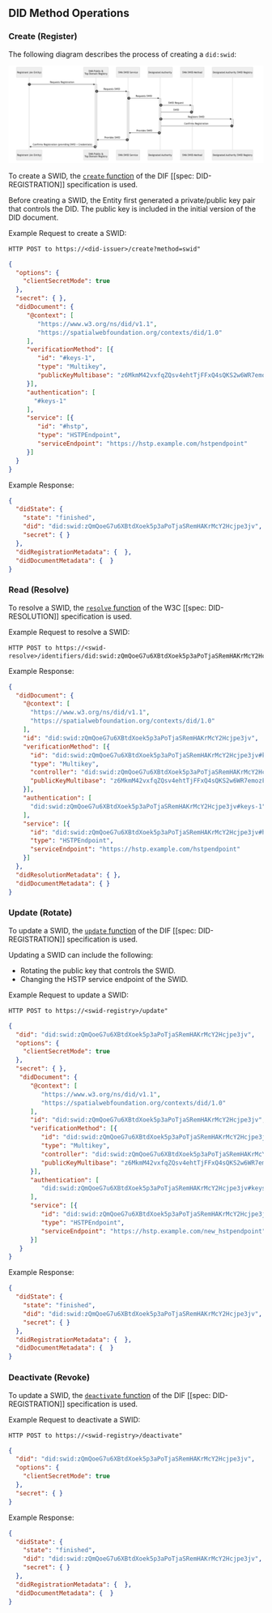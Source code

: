 ## DID Method Operations

### Create (Register)

The following diagram describes the process of creating a `did:swid`:

![swid-registration.png](./images/swid-registration.png)

To create a SWID, the [`create` function](https://identity.foundation/did-registration/#create) of the
DIF [[spec: DID-REGISTRATION]] specification is used.

Before creating a SWID, the Entity first generated a private/public key pair that controls the DID.
The public key is included in the initial version of the DID document.

Example Request to create a SWID:

```
HTTP POST to https://<did-issuer>/create?method=swid"
```

```json
{
  "options": {
    "clientSecretMode": true
  },
  "secret": { },
  "didDocument": {
     "@context": [
        "https://www.w3.org/ns/did/v1.1",
        "https://spatialwebfoundation.org/contexts/did/1.0"
     ],
     "verificationMethod": [{
        "id": "#keys-1",
        "type": "Multikey",
        "publicKeyMultibase": "z6MkmM42vxfqZQsv4ehtTjFFxQ4sQKS2w6WR7emozFAn5cxu"
     }],
     "authentication": [
       "#keys-1"
     ],
     "service": [{
        "id": "#hstp",
        "type": "HSTPEndpoint",
        "serviceEndpoint": "https://hstp.example.com/hstpendpoint"
     }]
  }
}
```

Example Response:

```json
{
  "didState": {
    "state": "finished",
    "did": "did:swid:zQmQoeG7u6XBtdXoek5p3aPoTjaSRemHAKrMcY2Hcjpe3jv",
    "secret": { }
  },
  "didRegistrationMetadata": {  },
  "didDocumentMetadata": {  }
}
```

### Read (Resolve)

To resolve a SWID, the [`resolve` function](https://www.w3.org/TR/did-resolution/#resolving) of the
W3C [[spec: DID-RESOLUTION]] specification is used.

Example Request to resolve a SWID:

```
HTTP POST to https://<swid-resolve>/identifiers/did:swid:zQmQoeG7u6XBtdXoek5p3aPoTjaSRemHAKrMcY2Hcjpe3jv"
```

Example Response:

```json
{
  "didDocument": {
    "@context": [
      "https://www.w3.org/ns/did/v1.1",
      "https://spatialwebfoundation.org/contexts/did/1.0"
    ],
    "id": "did:swid:zQmQoeG7u6XBtdXoek5p3aPoTjaSRemHAKrMcY2Hcjpe3jv",
    "verificationMethod": [{
      "id": "did:swid:zQmQoeG7u6XBtdXoek5p3aPoTjaSRemHAKrMcY2Hcjpe3jv#keys-1",
      "type": "Multikey",
      "controller": "did:swid:zQmQoeG7u6XBtdXoek5p3aPoTjaSRemHAKrMcY2Hcjpe3jv",
      "publicKeyMultibase": "z6MkmM42vxfqZQsv4ehtTjFFxQ4sQKS2w6WR7emozFAn5cxu"
    }],
    "authentication": [
      "did:swid:zQmQoeG7u6XBtdXoek5p3aPoTjaSRemHAKrMcY2Hcjpe3jv#keys-1"
    ],
    "service": [{
      "id": "did:swid:zQmQoeG7u6XBtdXoek5p3aPoTjaSRemHAKrMcY2Hcjpe3jv#hstp",
      "type": "HSTPEndpoint",
      "serviceEndpoint": "https://hstp.example.com/hstpendpoint"
    }]
  },
  "didResolutionMetadata": { },
  "didDocumentMetadata": { }
}
```

### Update (Rotate)

To update a SWID, the [`update` function](https://identity.foundation/did-registration/#update) of the
DIF [[spec: DID-REGISTRATION]] specification is used.

Updating a SWID can include the following:
- Rotating the public key that controls the SWID.
- Changing the HSTP service endpoint of the SWID.

Example Request to update a SWID:

```
HTTP POST to https://<swid-registry>/update"
```

```json
{
  "did": "did:swid:zQmQoeG7u6XBtdXoek5p3aPoTjaSRemHAKrMcY2Hcjpe3jv",
  "options": {
    "clientSecretMode": true
  },
  "secret": { },
   "didDocument": {
      "@context": [
         "https://www.w3.org/ns/did/v1.1",
         "https://spatialwebfoundation.org/contexts/did/1.0"
      ],
      "id": "did:swid:zQmQoeG7u6XBtdXoek5p3aPoTjaSRemHAKrMcY2Hcjpe3jv",
      "verificationMethod": [{
         "id": "did:swid:zQmQoeG7u6XBtdXoek5p3aPoTjaSRemHAKrMcY2Hcjpe3jv#keys-1",
         "type": "Multikey",
         "controller": "did:swid:zQmQoeG7u6XBtdXoek5p3aPoTjaSRemHAKrMcY2Hcjpe3jv",
         "publicKeyMultibase": "z6MkmM42vxfqZQsv4ehtTjFFxQ4sQKS2w6WR7emozFAn5cxu"
      }],
      "authentication": [
         "did:swid:zQmQoeG7u6XBtdXoek5p3aPoTjaSRemHAKrMcY2Hcjpe3jv#keys-1"
      ],
      "service": [{
         "id": "did:swid:zQmQoeG7u6XBtdXoek5p3aPoTjaSRemHAKrMcY2Hcjpe3jv#hstp",
         "type": "HSTPEndpoint",
         "serviceEndpoint": "https://hstp.example.com/new_hstpendpoint"
      }]
   }
}
```

Example Response:

```json
{
  "didState": {
    "state": "finished",
    "did": "did:swid:zQmQoeG7u6XBtdXoek5p3aPoTjaSRemHAKrMcY2Hcjpe3jv", 
    "secret": { }
  },
  "didRegistrationMetadata": {  },
  "didDocumentMetadata": {  }
}
```

### Deactivate (Revoke)

To update a SWID, the [`deactivate` function](https://identity.foundation/did-registration/#deactivate) of the
DIF [[spec: DID-REGISTRATION]] specification is used.

Example Request to deactivate a SWID:

```
HTTP POST to https://<swid-registry>/deactivate"
```

```json
{
  "did": "did:swid:zQmQoeG7u6XBtdXoek5p3aPoTjaSRemHAKrMcY2Hcjpe3jv",
  "options": {
    "clientSecretMode": true
  },
  "secret": { }
}
```

Example Response:

```json
{
  "didState": {
    "state": "finished",
    "did": "did:swid:zQmQoeG7u6XBtdXoek5p3aPoTjaSRemHAKrMcY2Hcjpe3jv", 
    "secret": { }
  },
  "didRegistrationMetadata": {  },
  "didDocumentMetadata": {  }
}
```
